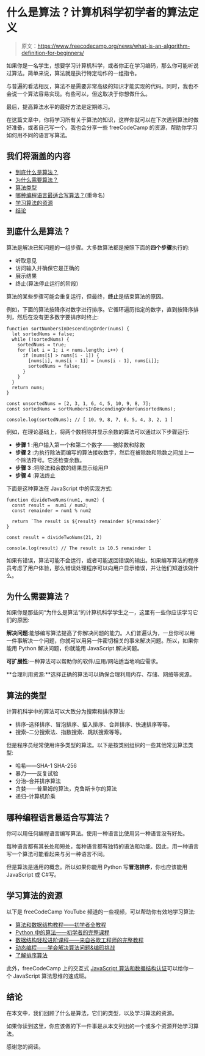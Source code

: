 # 什么是算法？计算机科学初学者的算法定义

> 原文：<https://www.freecodecamp.org/news/what-is-an-algorithm-definition-for-beginners/>

如果你是一名学生，想要学习计算机科学，或者你正在学习编码，那么你可能听说过算法。简单来说，算法就是执行特定动作的一组指令。

与普遍的看法相反，算法不是需要非常高级的知识才能实现的代码。同时，我也不会说一个算法容易实现。有些可以，但这取决于你想做什么。

最后，提高算法水平的最好方法是定期练习。

在这篇文章中，你将学习所有关于算法的知识，这样你就可以在下次遇到算法时做好准备，或者自己写一个。我也会分享一些 freeCodeCamp 的资源，帮助你学习如何用不同的语言写算法。

## 我们将涵盖的内容

*   [到底什么是算法？](#whatexactlyisanalgorithm)
*   [为什么需要算法？](#whydoyouneedanalgorithm)
*   [算法类型](#typesofalgorithms)
*   [哪种编程语言最适合写算法？](#whichprogramminglanguageisbestforwritingalgorithms)(重命名)
*   [学习算法的资源](#resourcesforlearningalgorithms)
*   [结论](#conclusion)

## 到底什么是算法？

算法是解决已知问题的一组步骤。大多数算法都是按照下面的**四个步骤**执行的:

*   听取意见
*   访问输入并确保它是正确的
*   展示结果
*   终止(算法停止运行的阶段)

算法的某些步骤可能会重复运行，但最终，**终止**是结束算法的原因。

例如，下面的算法按降序对数字进行排序。它循环遍历指定的数字，直到按降序排列，然后在没有更多数字要排序时终止:

```
function sortNumbersInDescendingOrder(nums) {
  let sortedNums = false;
  while (!sortedNums) {
    sortedNums = true;
    for (let i = 1; i < nums.length; i++) {
      if (nums[i] > nums[i - 1]) {
        [nums[i], nums[i - 1]] = [nums[i - 1], nums[i]];
        sortedNums = false;
      }
    }
  }
  return nums;
}

const unsortedNums = [2, 3, 1, 6, 4, 5, 10, 9, 8, 7];
const sortedNums = sortNumbersInDescendingOrder(unsortedNums);

console.log(sortedNums); // [ 10, 9, 8, 7, 6, 5, 4, 3, 2, 1 ] 
```

例如，在理论基础上，将两个数相除并显示余数的算法可以通过以下步骤运行:

*   **步骤 1** :用户输入第一个和第二个数字——被除数和除数
*   **步骤 2** :为执行除法而编写的算法接收数字，然后在被除数和除数之间加上一个除法符号。它还检查余数。
*   **步骤 3** :将除法和余数的结果显示给用户
*   **步骤 4** :算法终止

下面是这种算法在 JavaScript 中的实现方式:

```
function divideTwoNums(num1, num2) {
  const result =  num1 / num2;
  const remainder = num1 % num2

  return `The result is ${result} remainder ${remainder}`
}

const result = divideTwoNums(21, 2)

console.log(result) // The result is 10.5 remainder 1 
```

如果有错误，算法可能不会运行，或者可能返回错误的输出。如果编写算法的程序员考虑了用户体验，那么错误处理程序可以向用户显示错误，并让他们知道该做什么。

## 为什么需要算法？

如果你是那些问“为什么是算法”的计算机科学学生之一，这里有一些你应该学习它们的原因:

**解决问题**:能够编写算法提高了你解决问题的能力。人们普遍认为，一旦你可以用一件事解决一个问题，你就可以用另一件密切相关的事来解决问题。所以，如果你能用 Python 解决问题，你就能用 JavaScript 解决问题。

**可扩展性**:一种算法可以帮助你的软件/应用/网站适当地响应需求。

**合理利用资源:**选择正确的算法可以确保合理利用内存、存储、网络等资源。

## 算法的类型

计算机科学中的算法可以大致分为搜索和排序算法:

*   排序–选择排序、冒泡排序、插入排序、合并排序、快速排序等等。
*   搜索–二分搜索法、指数搜索、跳跃搜索等等。

但是程序员经常使用许多类型的算法。以下是按类别组织的一些其他常见算法类型:

*   哈希——SHA-1 SHA-256
*   暴力——反复试验
*   分治–合并排序算法
*   贪婪——普里姆的算法，克鲁斯卡尔的算法
*   递归–计算机阶乘

## 哪种编程语言最适合写算法？

你可以用任何编程语言编写算法。使用一种语言比使用另一种语言没有好处。

每种语言都有其长处和短处，每种语言都有独特的语法和功能。因此，用一种语言写一个算法可能看起来与另一种语言不同。

但是算法是通用的概念。所以如果你能用 Python 写**冒泡排序**，你也应该能用 JavaScript 或 C#写。

## 学习算法的资源

以下是 freeCodeCamp YouTube 频道的一些视频，可以帮助你有效地学习算法:

*   [算法和数据结构教程——初学者全教程](https://www.youtube.com/watch?v=8hly31xKli0)
*   [Python 中的算法——初学者的完整课程](https://www.youtube.com/watch?v=fW_OS3LGB9Q)
*   [数据结构轻松进阶课程——来自谷歌工程师的完整教程](https://www.youtube.com/watch?v=RBSGKlAvoiM&list=PLR69o5h4xAwUgZHf8Y6V-KukXHBlbAcc1&index=2)
*   [动态编程——学会解决算法问题&编码挑战](https://www.youtube.com/watch?v=oBt53YbR9Kk&list=PLR69o5h4xAwUgZHf8Y6V-KukXHBlbAcc1&index=4)
*   [了解排序算法](https://www.youtube.com/watch?v=l7-f9gS8VOs&list=PLR69o5h4xAwUgZHf8Y6V-KukXHBlbAcc1&index=14)

此外，freeCodeCamp 上的交互式 [JavaScript 算法和数据结构认证](https://www.freecodecamp.org/learn/javascript-algorithms-and-data-structures/)可以给你一个 JavaScript 算法思维的速成班。

## 结论

在本文中，我们回顾了什么是算法，它们的类型，以及学习算法的资源。

如果你读到这里，你应该做的下一件事是从本文列出的一个或多个资源开始学习算法。

感谢您的阅读。